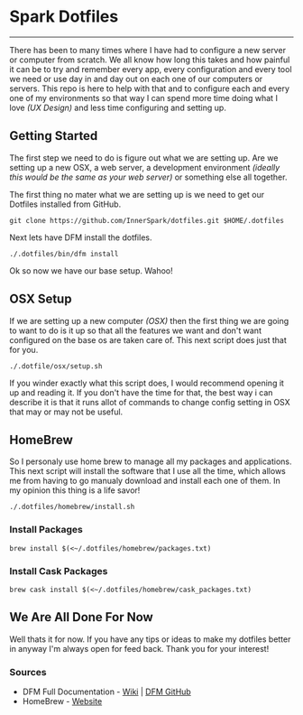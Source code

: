 #  Spark Dotfiles
___

There has been to many times where I have had to configure a new server or computer from scratch. We all know how long this takes and how painful it can be to try and remember every app, every configuration and every tool we need or use day in and day out on each one of our computers or servers. This repo is here to help with that and to configure each and every one of my environments so that way I can spend more time doing what I love *(UX Design)* and less time configuring and setting up.

##  Getting Started
The first step we need to do is figure out what we are setting up. Are we setting up a new OSX, a web server, a development environment *(ideally this would be the same as your web server)* or something else all together.

The first thing no mater what we are setting up is we need to get our Dotfiles installed from GitHub.

	git clone https://github.com/InnerSpark/dotfiles.git $HOME/.dotfiles

Next lets have DFM install the dotfiles.

	./.dotfiles/bin/dfm install

Ok so now we have our base setup. Wahoo!

##  OSX Setup

If we are setting up a new computer *(OSX)* then the first thing we are going to want to do is it up so that all the features we want and don't want configured on the base os are taken care of. This next script does just that for you.

	./.dotfile/osx/setup.sh

If you winder exactly what this script does, I would recommend opening it up and reading it. If you don't have the time for that, the best way i can describe it is that it runs allot of commands to change config setting in OSX that may or may not be useful.

## HomeBrew

So I personaly use home brew to manage all my packages and applications. This next script will install the software that I use all the time, which allows me from having to go manualy download and install each one of them. In my opinion this thing is a life savor!

	./.dotfiles/homebrew/install.sh

### Install Packages
    brew install $(<~/.dotfiles/homebrew/packages.txt)

### Install Cask Packages
    brew cask install $(<~/.dotfiles/homebrew/cask_packages.txt)

##  We Are All Done For Now

Well thats it for now. If you have any tips or ideas to make my dotfiles better in anyway I'm always open for feed back. Thank you for your interest!

### Sources

 - DFM Full Documentation - [Wiki](http://github.com/justone/dotfiles/wiki) | [DFM GitHub](https://github.com/justone/dfm)
 - HomeBrew - [Website](http://brew.sh/)